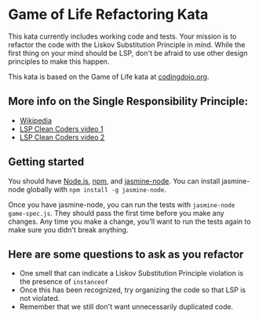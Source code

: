 # Game of Life Refactoring Kata
This kata currently includes working code and tests.  Your mission is to refactor the code with the Liskov Substitution Principle in mind.  While the first thing on your mind should be LSP, don't be afraid to use other design principles to make this happen.

This kata is based on the Game of Life kata at [codingdojo.org](http://codingdojo.org/cgi-bin/index.pl?KataGameOfLife).

## More info on the Single Responsibility Principle:
- [Wikipedia](https://en.wikipedia.org/wiki/Liskov_substitution_principle)
- [LSP Clean Coders video 1](https://cleancoders.com/episode/clean-code-episode-11-p1/show)
- [LSP Clean Coders video 2](https://cleancoders.com/episode/clean-code-episode-11-p2/show)

## Getting started
You should have [Node.js](https://nodejs.org), [npm](https://www.npmjs.com), and [jasmine-node](https://github.com/mhevery/jasmine-node).  You can install jasmine-node globally with `npm install -g jasmine-node`.

Once you have jasmine-node, you can run the tests with `jasmine-node game-spec.js`.  They should pass the first time before you make any changes.  Any time you make a change, you'll want to run the tests again to make sure you didn't break anything.

## Here are some questions to ask as you refactor
- One smell that can indicate a Liskov Substitution Principle violation is the presence of `instanceof`
- Once this has been recognized, try organizing the code so that LSP is not violated.
- Remember that we still don't want unnecessarily duplicated code.
